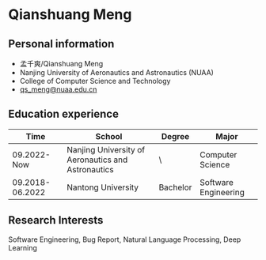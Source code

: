 # Qianshuang Meng

## Personal information
- 孟千爽/Qianshuang Meng
- Nanjing University of Aeronautics and Astronautics (NUAA)
- College of Computer Science and Technology
- qs_meng@nuaa.edu.cn

## Education experience
| Time | School | Degree | Major |
|  ------------  | -----------------------  |-----------  |-------------  |
| 09.2022-Now | Nanjing University of Aeronautics and Astronautics | \ | Computer Science |
| 09.2018-06.2022 | Nantong University | Bachelor | Software Engineering |

## Research Interests
Software Engineering, Bug Report, Natural Language Processing, Deep Learning 
